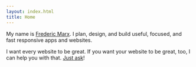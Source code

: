 ```yaml
---
layout: index.html
title: Home
---
```

My name is <a href="https://fmarx.com" rel="me" class="u-url link-reset">Frederic Marx</a>. I&nbsp;plan, design, and build useful, focused, and fast responsive apps and&nbsp;websites.

I&nbsp;want every website to be great. If&nbsp;you want your website to be great, too, I can help you with that. [Just&nbsp;ask](mailto://hi@fmarx.com)!
